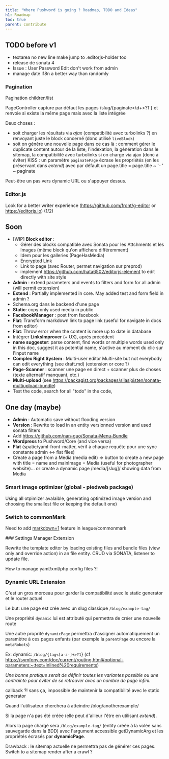```yaml
---
title: "Where Pushword is going ? Roadmap, TODO and Ideas"
h1: Roadmap
toc: true
parent: contribute
---
```


## TODO before v1

-   textarea no new line make jump to .editorjs-holder too
-   release de sonata 4
-   Issue : User Password Edit don't work from admin
-   manage date i18n a better way than randomly

### Pagination

Pagination children/list

PageController capture par défaut les pages /slug/{paginate<\d+>?1`} et renvoie si existe la même page mais avec la liste intégrée

Deux choses :

-   soit charger les résultats via _ajax_ (compatibilité avec turbolinks ?) en renvoyant juste le block concerné (donc utilisé `liveBlock`)
-   soit on génère une nouvelle page dans ce cas là :
    comment gérer le duplicate content autour de la liste, l'indexation, la génération dans le sitemap, la compatibilité avec turbolinks si on charge via ajax (donc à éviter)
    KISS : un paramètre `paginatePage` écrase les propriétés (en les préservant dans _extend_) avec par défault un page.title = page.title ~ '- ' ~ paginate

Peut-être un pas vers dynamic URL ou s'appuyer dessus.

### Editor.js

Look for a better writer experience (https://github.com/front/g-editor or https://editorjs.io) (1/2)

## Soon

-   [WIP] **Block editor** :
    -   Gérer des blocks compatible avec Sonata pour les Attchments et les Images (même block qu'on affichera différemment)
    -   Idem pour les galleries (PageHasMedia)
    -   Encrypted Link
    -   Link to page (avec Router, permet navigation sur preprod)
    -   implement https://github.com/hata6502/editorjs-element to edit directly with site style
-   **Admin** : extend parameters and events to filters and form for all admin (will permit extension)
-   **Extend** : Partially implemented in core. May added test and form field in admin ?
-   Schema.org dans le backend d'une page
-   **Static**: copy only used media in public
-   **FacebookManager** : post from facebook
-   **Flat**: Transform markdown link to page link (useful for navigate in docs from editor)
-   **Flat**: Throw error when the content is more up to date in database
-   Intégrer **LinksImprover** (+ UX), après précédent
-   **name suggester**: parse content, find words or multiple words used only in this doc, suggest it as potential name, s'active au moment du clic sur l'input name
-   **Complex Right System** : Multi-user editor Multi-site but not everybody can edit everything (see draft.md) (extension or core ?)
-   **Page-Scanner** : scanner une page en direct + scanner plus de choses (texte alternatif manquant, etc.)
-   **Multi-upload** (see https://packagist.org/packages/silasjoisten/sonata-multiupload-bundle)
-   Test the code, search for all "todo" in the code,

## One day (maybe)

-   **Admin** : Automatic save without flooding version
-   **Version** : Rewrite to load in an entity versionned version and used sonata filters
-   Add https://github.com/nan-guo/Sonata-Menu-Bundle
-   **Wordpress** to Pushword/Core (and vice versa)
-   **Flat** (spatie/yaml-front-matter, vérif à chaque requête pour une sync constante admin <-> flat files)
-   Create a page from a Media (media edit) => button to create a new page with title = name and mainImage = Media
    (useful for photographer website)... or create a dynamic page /media/[slug]/ showing data from Media

### Smart image optimizer (global - piedweb package)

Using all otpimizer avalaible, generating optimized image version and choosing the smallest file or keeping the default one)

### Switch to commonMark

Need to add [markdown=1](https://spec.commonmark.org/0.29/#example-158:~:text=markdown%3D1) feature in league/commonmark

### Settings Manager <smal>Extension</smal>

Rewrite the template editor by loading existing files and bundle files (view only and override action) in an file entity. CRUD via SONATA, listener to update file.

How to manage yaml/xml/php config files ?!

### Dynamic URL <smal>Extension</smal>

C'est un gros morceau pour garder la compatibilité avec le static generator et le router actuel

Le but: une page est crée avec un slug classique `/blog/example-tag/`

Une propriété `dynamic` lui est attributé qui permettra de créer une nouvelle route

Une autre proprité `dynamicPage` permettra d'assigner automatiquement un paramètre à ces pages enfants
(par exemple la `parentPage` ou encore la `metaRobots`)

Ex: dynamic: `/blog/{tag<[a-z-]+>?1`} (cf https://symfony.com/doc/current/routing.html#optional-parameters:~:text=inlined%20requirements)

_Une bonne pratique serait de définir toutes les variantes possible ou une contrainte pour éviter de se retrouver avec un nombre de page infini._

callback ?! sans ça, impossible de maintenir la compatibilité avec le static generator

Quand l'utilisateur cherchera à atteindre /blog/anotherexample/

Si la page n'a pas été créée (elle peut d'ailleur l'être en utilisant _extend_).

Alors la page chargé sera `/blog/example-tag/` (entity créée à la volée sans sauvegarde dans la BDD)
avec l'argument accessible getDynamicArg et les propriétés écrasés par **dynamicPage**.

Drawback : le sitemap actuelle ne permettra pas de générer ces pages. Switch to a sitemap render after a crawl ?
